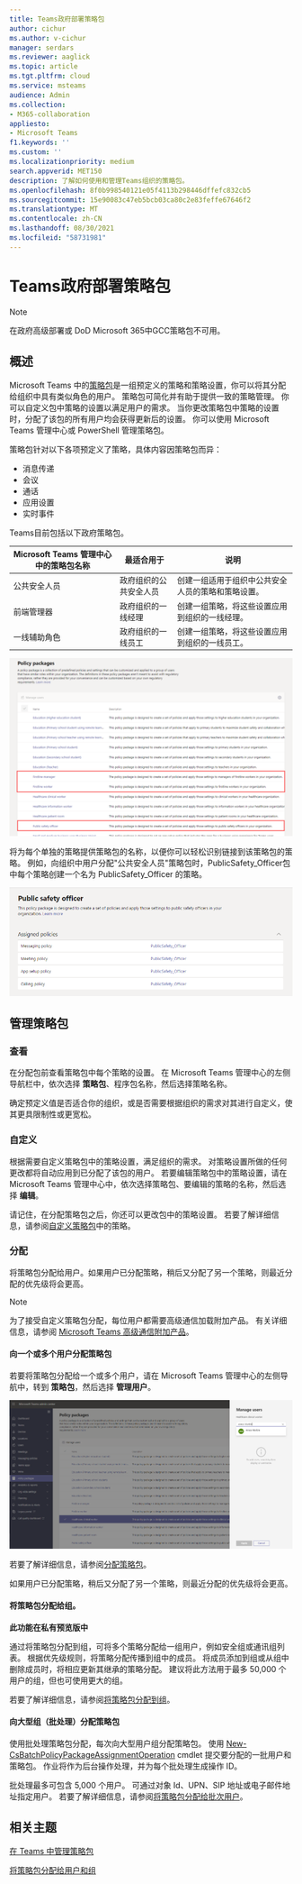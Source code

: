 ```yaml
---
title: Teams政府部署策略包
author: cichur
ms.author: v-cichur
manager: serdars
ms.reviewer: aaglick
ms.topic: article
ms.tgt.pltfrm: cloud
ms.service: msteams
audience: Admin
ms.collection:
- M365-collaboration
appliesto:
- Microsoft Teams
f1.keywords: ''
ms.custom: ''
ms.localizationpriority: medium
search.appverid: MET150
description: 了解如何使用和管理Teams组织的策略包。
ms.openlocfilehash: 8f0b998540121e05f4113b298446dffefc832cb5
ms.sourcegitcommit: 15e90083c47eb5bcb03ca80c2e83feffe67646f2
ms.translationtype: MT
ms.contentlocale: zh-CN
ms.lasthandoff: 08/30/2021
ms.locfileid: "58731981"
---
```

# <a name="teams-policy-packages-for-government"></a>Teams政府部署策略包

> [!NOTE]
> 在政府高级部署或 DoD Microsoft 365中GCC策略包不可用。

## <a name="overview"></a>概述

Microsoft Teams 中的[策略包](manage-policy-packages.md)是一组预定义的策略和策略设置，你可以将其分配给组织中具有类似角色的用户。 策略包可简化并有助于提供一致的策略管理。 你可以自定义包中策略的设置以满足用户的需求。 当你更改策略包中策略的设置时，分配了该包的所有用户均会获得更新后的设置。 你可以使用 Microsoft Teams 管理中心或 PowerShell 管理策略包。

策略包针对以下各项预定义了策略，具体内容因策略包而异：

- 消息传递
- 会议
- 通话
- 应用设置
- 实时事件

Teams目前包括以下政府策略包。

|Microsoft Teams 管理中心中的策略包名称|最适合用于|说明 |
|---------|---------|---------|
|公共安全人员  |政府组织的公共安全人员  |创建一组适用于组织中公共安全人员的策略和策略设置。 |
|前端管理器  |政府组织的一线经理 |创建一组策略，将这些设置应用到组织的一线经理。|
|一线辅助角色  |政府组织的一线员工 |创建一组策略，将这些设置应用到组织的一线员工。|

![医疗保健策略包的屏幕截图。](media/policy-packages-gov.png)

将为每个单独的策略提供策略包的名称，以便你可以轻松识别链接到该策略包的策略。 例如，向组织中用户分配"公共安全人员"策略包时，PublicSafety_Officer包中每个策略创建一个名为 PublicSafety_Officer 的策略。

![医疗保健患者包中策略的屏幕截图。](media/policy-packages-public-safety-officer.png)

## <a name="manage-policy-packages"></a>管理策略包

### <a name="view"></a>查看

在分配包前查看策略包中每个策略的设置。 在 Microsoft Teams 管理中心的左侧导航栏中，依次选择 **策略包**、程序包名称，然后选择策略名称。

确定预定义值是否适合你的组织，或是否需要根据组织的需求对其进行自定义，使其更具限制性或更宽松。

### <a name="customize"></a>自定义

根据需要自定义策略包中的策略设置，满足组织的需求。 对策略设置所做的任何更改都将自动应用到已分配了该包的用户。 若要编辑策略包中的策略设置，请在 Microsoft Teams 管理中心中，依次选择策略包、要编辑的策略的名称，然后选择 **编辑**。

请记住，在分配策略包之后，你还可以更改包中的策略设置。 若要了解详细信息，请参阅[自定义策略包](manage-policy-packages.md#customize-policies-in-a-policy-package)中的策略。 

### <a name="assign"></a>分配

将策略包分配给用户。如果用户已分配策略，稍后又分配了另一个策略，则最近分配的优先级将会更高。

> [!NOTE]
> 为了接受自定义策略包分配，每位用户都需要高级通信加载附加产品。 有关详细信息，请参阅 [Microsoft Teams 高级通信附加产品](/microsoftteams/teams-add-on-licensing/advanced-communications)。

#### <a name="assign-a-policy-package-to-one-or-several-users"></a>向一个或多个用户分配策略包

若要将策略包分配给一个或多个用户，请在 Microsoft Teams 管理中心的左侧导航中，转到 **策略包**，然后选择 **管理用户**。  

![如何在管理中心分配策略包的屏幕截图。](media/policy-packages-healthcare-assign.png)

若要了解详细信息，请参阅[分配策略包](manage-policy-packages.md#assign-a-policy-package)。

如果用户已分配策略，稍后又分配了另一个策略，则最近分配的优先级将会更高。

#### <a name="assign-a-policy-package-to-a-group"></a>将策略包分配给组。

**此功能在私有预览版中**

通过将策略包分配到组，可将多个策略分配给一组用户，例如安全组或通讯组列表。 根据优先级规则，将策略分配传播到组中的成员。 将成员添加到组或从组中删除成员时，将相应更新其继承的策略分配。 建议将此方法用于最多 50,000 个用户的组，但也可使用更大的组。

若要了解详细信息，请参阅[将策略包分配到组](assign-policies.md#assign-a-policy-package-to-a-group)。

#### <a name="assign-a-policy-package-to-a-large-set-batch-of-users"></a>向大型组（批处理）分配策略包

使用批处理策略包分配，每次向大型用户组分配策略包。 使用 [New-CsBatchPolicyPackageAssignmentOperation](/powershell/module/teams/new-csbatchpolicypackageassignmentoperation) cmdlet 提交要分配的一批用户和策略包。 作业将作为后台操作处理，并为每个批处理生成操作 ID。

批处理最多可包含 5,000 个用户。 可通过对象 Id、UPN、SIP 地址或电子邮件地址指定用户。 若要了解详细信息，请参阅[将策略包分配给批次用户](assign-policies.md#assign-a-policy-package-to-a-batch-of-users)。

## <a name="related-topics"></a>相关主题

[在 Teams 中管理策略包](manage-policy-packages.md)

[将策略包分配给用户和组](assign-policy-packages.md)
